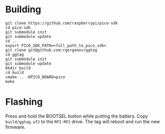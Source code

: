 # Building

```
git clone https://github.com/raspberrypi/pico-sdk
cd pico-sdk
git submodule init
git submodule update
cd ..
export PICO_SDK_PATH=<full_path_to_pico_sdk>
git clone git@github.com:rgerganov/ggtag
cd ggtag
git submodule init
git submodule update
mkdir build
cd build
cmake .. -DPICO_BOARD=pico
make
```

# Flashing

Press and hold the BOOTSEL button while putting the battery. Copy `build/ggtag.uf2` to the `RPI-RP2` drive. The tag will reboot and run the new firmware.

